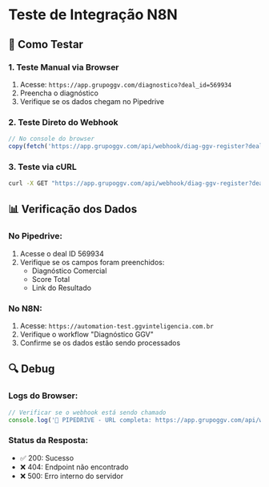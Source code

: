 # Teste de Integração N8N

## 🧪 Como Testar

### 1. Teste Manual via Browser
1. Acesse: `https://app.grupoggv.com/diagnostico?deal_id=569934`
2. Preencha o diagnóstico
3. Verifique se os dados chegam no Pipedrive

### 2. Teste Direto do Webhook
```javascript
// No console do browser
copy(fetch('https://app.grupoggv.com/api/webhook/diag-ggv-register?deal_id=569934'))
```

### 3. Teste via cURL
```bash
curl -X GET "https://app.grupoggv.com/api/webhook/diag-ggv-register?deal_id=569934"
```

## 📊 Verificação dos Dados

### No Pipedrive:
1. Acesse o deal ID 569934
2. Verifique se os campos foram preenchidos:
   - Diagnóstico Comercial
   - Score Total
   - Link do Resultado

### No N8N:
1. Acesse: `https://automation-test.ggvinteligencia.com.br`
2. Verifique o workflow "Diagnóstico GGV"
3. Confirme se os dados estão sendo processados

## 🔍 Debug

### Logs do Browser:
```javascript
// Verificar se o webhook está sendo chamado
console.log('📍 PIPEDRIVE - URL completa: https://app.grupoggv.com/api/webhook/diag-ggv-register?deal_id=569934')
```

### Status da Resposta:
- ✅ 200: Sucesso
- ❌ 404: Endpoint não encontrado
- ❌ 500: Erro interno do servidor
